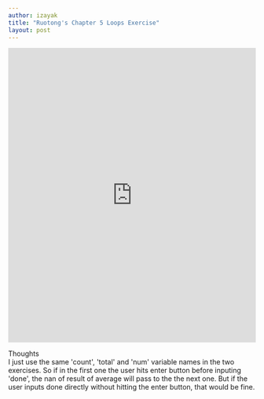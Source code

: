```yaml
---
author: izayak
title: "Ruotong's Chapter 5 Loops Exercise"
layout: post
---
```


<iframe src="https://trinket.io/embed/python/cb8bf3c733" width="100%" height="600" frameborder="0" marginwidth="0" marginheight="0" allowfullscreen></iframe>

Thoughts  
I just use the same 'count', 'total' and 'num' variable names in the two exercises. So if in the first one the user hits enter button before inputing 'done', the nan of result of average will pass to the the next one. But if the user inputs done directly without hitting the enter button, that would be fine.
